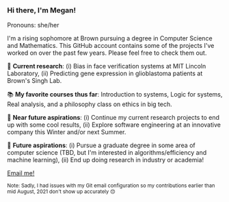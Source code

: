 ### Hi there, I'm Megan!

Pronouns: she/her

I'm a rising sophomore at Brown pursuing a degree in Computer Science and Mathematics. 
This GitHub account contains some of the projects I've worked on over the past few years. 
Please feel free to check them out.

🔬 **Current research**: (i) Bias in face verification systems at MIT Lincoln Laboratory, (ii) Predicting gene expression in glioblastoma patients at Brown's Singh Lab.

📚 **My favorite courses thus far**: Introduction to systems, Logic for systems, Real analysis, and a philosophy class on ethics in big tech.

🧭 **Near future aspirations**: (i) Continue my current research projects to end up with some cool results, (ii) Explore software engineering at an innovative company this Winter and/or next Summer.

🚀 **Future aspirations**: (i) Pursue a graduate degree in some area of computer science (TBD, but I'm interested in algorithms/efficiency and machine learning), (ii) End up doing research in industry or academia!

[Email me!](mailto:megan_frisella@brown.edu)

<sub>Note: Sadly, I had issues with my Git email configuration so my contributions earlier than mid August, 2021 don't show up accurately 😔</sub>
